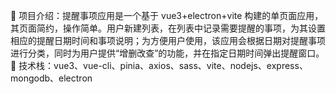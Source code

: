  项目介绍：提醒事项应用是一个基于 vue3+electron+vite 构建的单页面应用，其页面简约，操作简单。用户新建列表，在列表中记录需要提醒的事项，为其设置相应的提醒日期时间和事项说明；为方便用户使用，该应用会根据日期对提醒事项进行分类，同时为用户提供“增删改查”的功能，并在指定日期时间弹出提醒窗口。             
 技术栈：vue3、vue-cli、pinia、axios、sass、vite、nodejs、express、mongodb、electron
